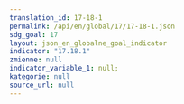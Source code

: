 ```yaml
---
translation_id: 17-18-1
permalink: /api/en/global/17/17-18-1.json
sdg_goal: 17
layout: json_en_globalne_goal_indicator
indicator: "17.18.1"
zmienne: null
indicator_variable_1: null;
kategorie: null
source_url: null
---
```

